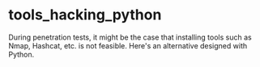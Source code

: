 # tools_hacking_python
During penetration tests, it might be the case that installing tools such as Nmap, Hashcat, etc. is not feasible. Here's an alternative designed with Python.
